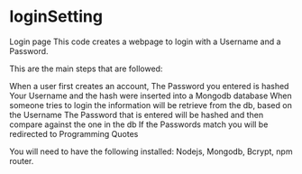 # loginSetting
Login page
This code creates a webpage to login with a Username and a Password.

This are the main steps that are followed:

When a user first creates an account,
The Password you entered is hashed
Your Username and the hash were inserted into a Mongodb database
When someone tries to login the information will be retrieve from the db, based on the Username
The Password that is entered will be hashed and then compare against the one in the db
If the Passwords match you will be redirected to Programming Quotes


You will need to have the following installed:
Nodejs, Mongodb, Bcrypt, npm router.
